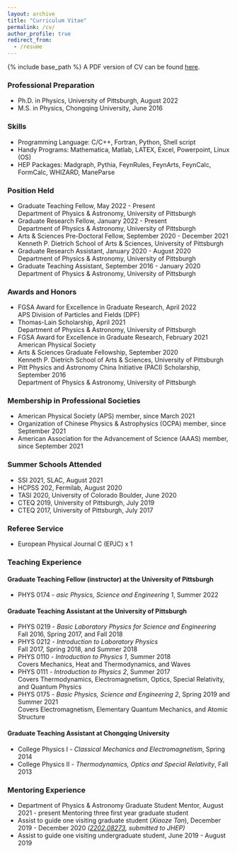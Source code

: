 ```yaml
---
layout: archive
title: "Curriculum Vitae"
permalink: /cv/
author_profile: true
redirect_from:
  - /resume
---
```


{% include base_path %}
A PDF version of CV can be found [here](/files/cvYangMa.pdf).

### Professional Preparation
* Ph.D. in Physics, University of Pittsburgh, August 2022
* M.S. in Physics, Chongqing University, June 2016

### Skills 
* Programming Language: C/C++, Fortran, Python, Shell script
* Handy Programs: Mathematica, Matlab, LATEX, Excel, Powerpoint, Linux (OS)
* HEP Packages: Madgraph, Pythia, FeynRules, FeynArts, FeynCalc, FormCalc, WHIZARD, ManeParse

### Position Held
* Graduate Teaching Fellow, May 2022 - Present  
Department of Physics & Astronomy, University of Pittsburgh
* Graduate Research Fellow, January 2022 - Present  
Department of Physics & Astronomy, University of Pittsburgh
* Arts & Sciences Pre-Doctoral Fellow, September 2020 - December 2021  
Kenneth P. Dietrich School of Arts & Sciences, University of Pittsburgh
* Graduate Research Assistant, January 2020 - August 2020  
Department of Physics & Astronomy, University of Pittsburgh
* Graduate Teaching Assistant, September 2016 - January 2020  
Department of Physics & Astronomy, University of Pittsburgh

### Awards and Honors
* FGSA Award for Excellence in Graduate Research, April 2022  
APS Division of Particles and Fields (DPF)
* Thomas-Lain Scholarship, April 2021  
Department of Physics & Astronomy, University of Pittsburgh
* FGSA Award for Excellence in Graduate Research, February 2021  
American Physical Society
* Arts & Sciences Graduate Fellowship, September 2020  
Kenneth P. Dietrich School of Arts & Sciences, University of Pittsburgh
* Pitt Physics and Astronomy China Initiative (PACI) Scholarship, September 2016  
Department of Physics & Astronomy, University of Pittsburgh

### Membership in Professional Societies
* American Physical Society (APS) member, since March 2021
* Organization of Chinese Physics & Astrophysics (OCPA) member, since September 2021
* American Association for the Advancement of Science (AAAS) member, since September 2021

### Summer Schools Attended
* SSI 2021, SLAC, August 2021
* HCPSS 202, Fermilab, August 2020
* TASI 2020, University of Colorado Boulder, June 2020
* CTEQ 2019, University of Pittsburgh, July 2019
* CTEQ 2017, University of Pittsburgh, July 2017

### Referee Service
* European Physical Journal C (EPJC) x 1

### Teaching Experience

#### Graduate Teaching Fellow (instructor) at the University of Pittsburgh
* PHYS 0174 - *asic Physics, Science and Engineering 1*, Summer 2022

#### Graduate Teaching Assistant at the University of Pittsburgh
* PHYS 0219 - *Basic Laboratory Physics for Science and Engineering*  
Fall 2016, Spring 2017, and Fall 2018
* PHYS 0212 - *Introduction to Laboratory Physics*  
 Fall 2017, Spring 2018, and Summer 2018
* PHYS 0110 - *Introduction to Physics 1*, Summer 2018  
Covers Mechanics, Heat and Thermodynamics, and Waves
* PHYS 0111 - *Introduction to Physics 2*, Summer 2017  
Covers Thermodynamics, Electromagnetism, Optics, Special Relativity, and Quantum Physics
* PHYS 0175 - *Basic Physics, Science and Engineering 2*, Spring 2019 and Summer 2021  
Covers Electromagnetism, Elementary Quantum Mechanics, and Atomic Structure

#### Graduate Teaching Assistant at Chongqing University
* College Physics I - *Classical Mechanics and Electromagnetism*, Spring 2014
* College Physics II - *Thermodynamics, Optics and Special Relativity*, Fall 2013

### Mentoring Experience
* Department of Physics & Astronomy Graduate Student Mentor, August 2021 - present
Mentoring three first year graduate student
* Assist to guide one visiting graduate student (*Xiaoze Tan*), December 2019 - December 2020
*([2202.08273](https://arxiv.org/abs/2202.08273), submitted to JHEP)*
* Assist to guide one visiting undergraduate student, June 2019 - August 2019




[^_^]:Service and leadership
[^_^]:======
[^_^]:* Currently signed in to 43 different slack teams
